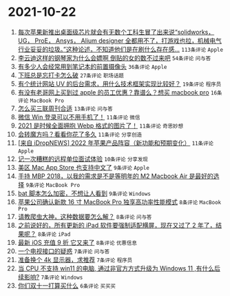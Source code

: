 # 2021-10-22

1. [每次苹果新推出桌面级芯片就会有无数个工科生冒了出来说“solidworks， UG， ProE， Ansys， Alium designer 全都用不了，打游戏也拉，机械电气行业妥妥的垃圾。”这种论述，不知道他们是在刷什么存在感...](https://www.v2ex.com/t/809678) `113条评论` `Apple`
1. [李云迪这样的钢琴家为什么会嫖啊 倒贴的女的数不过来吧](https://www.v2ex.com/t/809680) `54条评论` `问与答`
1. [有多少人会经常用到笔记本的前置摄像头](https://www.v2ex.com/t/809694) `36条评论` `Apple`
1. [下班总是忘打卡怎么破](https://www.v2ex.com/t/809691) `27条评论` `职场话题`
1. [有个统计网站 UV 的后台需求，用什么技术框架实现比较好？](https://www.v2ex.com/t/809728) `19条评论` `程序员`
1. [有没有老哥网上买到过 apple 的员工优惠？靠谱么？想买 macbook pro](https://www.v2ex.com/t/809685) `16条评论` `MacBook Pro`
1. [怎么买三联周刊合适](https://www.v2ex.com/t/809673) `13条评论` `问与答`
1. [微信 Win 登录可以不用手机了！](https://www.v2ex.com/t/809707) `11条评论` `微信`
1. [2021 是时候全面拥抱 Webp 格式的图片了！](https://www.v2ex.com/t/809704) `11条评论` `奇思妙想`
1. [会转魔方吗？看看你花了多久](https://www.v2ex.com/t/809695) `11条评论` `分享创造`
1. [[来自 iDropNEWS] 2022 年苹果产品阵容（新功能和预期变化）](https://www.v2ex.com/t/809686) `11条评论` `Apple`
1. [记一次糟糕的远程单位面试体验](https://www.v2ex.com/t/809723) `10条评论` `分享发现`
1. [美区 Mac App Store 也支持中文了](https://www.v2ex.com/t/809711) `9条评论` `Apple`
1. [手持 MBP 2018，以我的需求是不是等明年的 M2 Macbook Air 是最好的选择](https://www.v2ex.com/t/809693) `9条评论` `MacBook Pro`
1. [bat 脚本怎么加密，不想让人看到](https://www.v2ex.com/t/809677) `9条评论` `Windows`
1. [苹果公司确认新款 16 寸 MacBook Pro 独享高功率性能模式](https://www.v2ex.com/t/809727) `8条评论` `MacBook Pro`
1. [请教爬虫大神，这种数据要怎么解？](https://www.v2ex.com/t/809721) `8条评论` `问与答`
1. [之前说好的，所有更新的 iPad 软件要强制适配横屏，现在又过了 2 年了，结果呢？](https://www.v2ex.com/t/809703) `8条评论` `iPad`
1. [最新 iOS 充值 9 折 它又来了](https://www.v2ex.com/t/809690) `8条评论` `优惠信息`
1. [一个电视接口的疑惑](https://www.v2ex.com/t/809720) `7条评论` `问与答`
1. [准备换个 4k 显示器，求推荐](https://www.v2ex.com/t/809715) `7条评论` `程序员`
1. [当 CPU 不支持 win11 的电脑, 通过非官方方式升级为 Windows 11 ,有什么后续影响?](https://www.v2ex.com/t/809687) `7条评论` `Windows`
1. [你们双十一打算买什么](https://www.v2ex.com/t/809730) `6条评论` `买买买`
